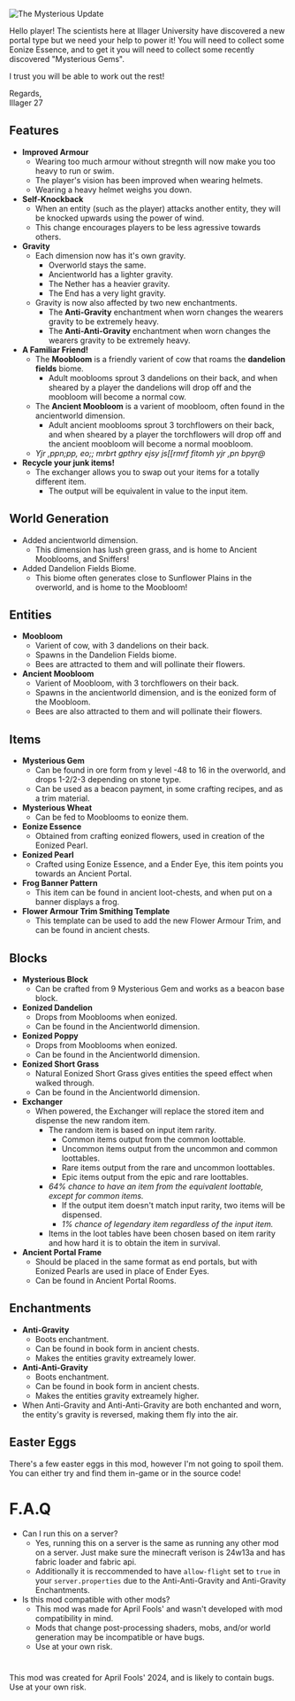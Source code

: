 ![The Mysterious Update](https://cdn.modrinth.com/data/HHUWTI5h/images/bd384484d516f3d606519f9038a104d684f7b99c.png)

Hello player! The scientists here at Illager University have discovered a new portal type but we need your help to power it! You will need to collect some Eonize Essence, and to get it you will need to collect some recently discovered "Mysterious Gems".

I trust you will be able to work out the rest!

Regards,  
Illager 27

## Features
- **Improved Armour**
  - Wearing too much armour without stregnth will now make you too heavy to run or swim.
  - The player's vision has been improved when wearing helmets.
  - Wearing a heavy helmet weighs you down.
- **Self-Knockback**
  - When an entity (such as the player) attacks another entity, they will be knocked upwards using the power of wind.
  - This change encourages players to be less agressive towards others.
- **Gravity**
  - Each dimension now has it's own gravity.
    - Overworld stays the same.
    - Ancientworld has a lighter gravity.
    - The Nether has a heavier gravity.
    - The End has a very light gravity.
  - Gravity is now also affected by two new enchantments.
    - The **Anti-Gravity** enchantment when worn changes the wearers gravity to be extremely heavy.
    - The **Anti-Anti-Gravity** enchantment when worn changes the wearers gravity to be extremely heavy.
- **A Familiar Friend!**
  - The **Moobloom** is a friendly varient of cow that roams the **dandelion fields** biome.
    - Adult mooblooms sprout 3 dandelions on their back, and when sheared by a player the dandelions will drop off and the moobloom will become a normal cow.
  - The **Ancient Moobloom** is a varient of moobloom, often found in the ancientworld dimension.
    - Adult ancient mooblooms sprout 3 torchflowers on their back, and when sheared by a player the torchflowers will drop off and the ancient moobloom will become a normal moobloom.
  - _Yjr ,ppn;pp, eo;; mrbrt gpthry ejsy js[[rmrf fitomh yjr ,pn bpyr@_
- **Recycle your junk items!**
  - The exchanger allows you to swap out your items for a totally different item.
    - The output will be equivalent in value to the input item.

## World Generation
- Added ancientworld dimension.
  - This dimension has lush green grass, and is home to Ancient Mooblooms, and Sniffers!
- Added Dandelion Fields Biome.
  - This biome often generates close to Sunflower Plains in the overworld, and is home to the Moobloom!

## Entities
- **Moobloom**
  - Varient of cow, with 3 dandelions on their back.
  - Spawns in the Dandelion Fields biome.
  - Bees are attracted to them and will pollinate their flowers.
- **Ancient Moobloom**
  - Varient of Moobloom, with 3 torchflowers on their back.
  - Spawns in the ancientworld dimension, and is the eonized form of the Moobloom.
  - Bees are also attracted to them and will pollinate their flowers.

## Items
- **Mysterious Gem**
  - Can be found in ore form from y level -48 to 16 in the overworld, and drops 1-2/2-3 depending on stone type.
  - Can be used as a beacon payment, in some crafting recipes, and as a trim material.
- **Mysterious Wheat**
  - Can be fed to Mooblooms to eonize them.
- **Eonize Essence**
  - Obtained from crafting eonized flowers, used in creation of the Eonized Pearl.
- **Eonized Pearl**
  - Crafted using Eonize Essence, and a Ender Eye, this item points you towards an Ancient Portal.
- **Frog Banner Pattern**
  - This item can be found in ancient loot-chests, and when put on a banner displays a frog.
- **Flower Armour Trim Smithing Template**
  - This template can be used to add the new Flower Armour Trim, and can be found in ancient chests.

## Blocks
- **Mysterious Block**
  - Can be crafted from 9 Mysterious Gem and works as a beacon base block.
- **Eonized Dandelion**
  - Drops from Mooblooms when eonized.
  - Can be found in the Ancientworld dimension.
- **Eonized Poppy**
  - Drops from Mooblooms when eonized.
  - Can be found in the Ancientworld dimension.
- **Eonized Short Grass**
  - Natural Eonized Short Grass gives entities the speed effect when walked through.
  - Can be found in the Ancientworld dimension.
- **Exchanger**
  - When powered, the Exchanger will replace the stored item and dispense the new random item.
    - The random item is based on input item rarity.
      - Common items output from the common loottable.
      - Uncommon items output from the uncommon and common loottables.
      - Rare items output from the rare and uncommon loottables.
      - Epic items output from the epic and rare loottables.
    - _64% chance to have an item from the equivalent loottable, except for common items._
      - If the output item doesn't match input rarity, two items will be dispensed.
      - _1% chance of legendary item regardless of the input item._
    - Items in the loot tables have been chosen based on item rarity and how hard it is to obtain the item in survival.
- **Ancient Portal Frame**
  - Should be placed in the same format as end portals, but with Eonized Pearls are used in place of Ender Eyes.
  - Can be found in Ancient Portal Rooms.

## Enchantments
- **Anti-Gravity**
  - Boots enchantment.
  - Can be found in book form in ancient chests.
  - Makes the entities gravity extreamely lower.
- **Anti-Anti-Gravity**
  - Boots enchantment.
  - Can be found in book form in ancient chests.
  - Makes the entities gravity extreamely higher.
- When Anti-Gravity and Anti-Anti-Gravity are both enchanted and worn, the entity's gravity is reversed, making them fly into the air.

## Easter Eggs
There's a few easter eggs in this mod, however I'm not going to spoil them. You can either try and find them in-game or in the source code!

# F.A.Q
- Can I run this on a server?
  - Yes, running this on a server is the same as running any other mod on a server. Just make sure the minecraft verison is 24w13a and has fabric loader and fabric api.
  - Additionally it is reccommended to have `allow-flight` set to `true` in your `server.properties` due to the Anti-Anti-Gravity and Anti-Gravity Enchantments.
- Is this mod compatible with other mods?
  - This mod was made for April Fools' and wasn't developed with mod compatibility in mind.
  - Mods that change post-processing shaders, mobs, and/or world generation may be incompatible or have bugs.
  - Use at your own risk.

#
This mod was created for April Fools' 2024, and is likely to contain bugs. Use at your own risk.